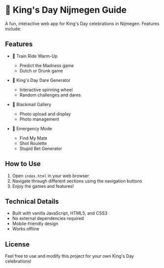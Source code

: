 # 🎉 King's Day Nijmegen Guide

A fun, interactive web app for King's Day celebrations in Nijmegen. Features include:

## Features

- 🚂 Train Ride Warm-Up
  - Predict the Madness game
  - Dutch or Drunk game

- 🎲 King's Day Dare Generator
  - Interactive spinning wheel
  - Random challenges and dares

- 📸 Blackmail Gallery
  - Photo upload and display
  - Photo management

- 🔫 Emergency Mode
  - Find My Mate
  - Shot Roulette
  - Stupid Bet Generator

## How to Use

1. Open `index.html` in your web browser
2. Navigate through different sections using the navigation buttons
3. Enjoy the games and features!

## Technical Details

- Built with vanilla JavaScript, HTML5, and CSS3
- No external dependencies required
- Mobile-friendly design
- Works offline

## License

Feel free to use and modify this project for your own King's Day celebrations! 